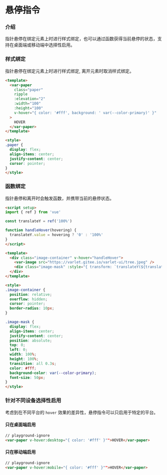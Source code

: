 # 悬停指令

### 介绍

指针悬停在绑定元素上时进行样式绑定，也可以通过函数获得当前悬停的状态，支持在桌面端或移动端中选择性启用。

### 样式绑定

指针悬停在绑定元素上时进行样式绑定, 离开元素时取消样式绑定。

```html
<template>
  <var-paper
    class="paper"
    ripple
    :elevation="2"
    :width="100"
    :height="100"
    v-hover="{ color: '#fff', background: ' var(--color-primary)' }"
  >
    HOVER
  </var-paper>
</template>

<style>
.paper {
  display: flex;
  align-items: center;
  justify-content: center;
  cursor: pointer;
}
</style>
```

### 函数绑定

指针悬停和离开时会触发函数，并携带当前的悬停状态。

```html
<script setup>
import { ref } from 'vue'

const translateY = ref('100%')

function handleHover(hovering) {
  translateY.value = hovering ? '0' : '100%'
}
</script>

<template>
  <div class="image-container" v-hover="handleHover">
    <var-image src="https://varlet.gitee.io/varlet-ui/tree.jpeg" />
    <div class="image-mask" :style="{ transform: `translateY(${translateY})` }">HOVER</div>
  </div>
</template>

<style>
.image-container {
  position: relative;
  overflow: hidden;
  cursor: pointer;
  border-radius: 10px;
}

.image-mask {
  display: flex;
  align-items: center;
  justify-content: center;
  position: absolute;
  top: 0;
  left: 0;
  width: 100%;
  height: 100%;
  transition: all 0.3s;
  color: #fff;
  background-color: var(--color-primary);
  font-size: 50px;
}
</style>
```

### 针对不同设备选择性启用

考虑到在不同平台的 `hover` 效果的差异性，悬停指令可以只启用于特定的平台。

#### 只在桌面端启用

```html
// playground-ignore
<var-paper v-hover:desktop="{ color: '#fff' }"">HOVER</var-paper>
```

#### 只在移动端启用

```html
// playground-ignore
<var-paper v-hover:mobile="{ color: '#fff' }"">HOVER</var-paper>
```

